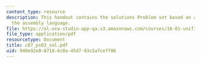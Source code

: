 ```yaml
---
content_type: resource
description: This handout contains the solutions Problem set based on algorithms in
  the assembly language.
file: https://ol-ocw-studio-app-qa.s3.amazonaws.com/courses/16-01-unified-engineering-i-ii-iii-iv-fall-2005-spring-2006/940e92e087186c0a45d793c5afceff06_c07_ps03_sol.pdf
file_type: application/pdf
resourcetype: Document
title: c07_ps03_sol.pdf
uid: 940e92e0-8718-6c0a-45d7-93c5afceff06
---
```

